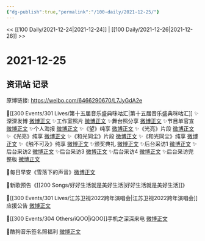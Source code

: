 ```yaml
---
{"dg-publish":true,"permalink":"/100-daily/2021-12-25/"}
---
```



<< [[100 Daily/2021-12-24\|2021-12-24]] | [[100 Daily/2021-12-26\|2021-12-26]] >>

# 2021-12-25

## 资讯站 记录

原博链接: https://weibo.com/6466290670/L7JyGdA2e

🌟[[300 Events/301 Lives/第十五届音乐盛典咪咕汇\|第十五届音乐盛典咪咕汇]]
✨深深发博 [微博正文](https://m.weibo.cn/6466290670/4718406362992419)
✨工作室照片 [微博正文](https://m.weibo.cn/6466290670/4718410103265109)
✨舞台照分享 [微博正文](https://m.weibo.cn/6466290670/4718414264537755)
✨节目单官宣 [微博正文](https://m.weibo.cn/6466290670/4718240092392861)
✨个人海报 [微博正文](https://m.weibo.cn/6466290670/4718258298553156)
✨《望》纯享 [微博正文](https://m.weibo.cn/6466290670/4718403220409175)
✨《光亮》片段 [微博正文](https://m.weibo.cn/6466290670/4718394362037086)
✨《光亮》纯享 [微博正文](https://m.weibo.cn/6466290670/4718404081292416)
✨《和光同尘》片段 [微博正文](https://m.weibo.cn/6466290670/4718394094387909)
✨《和光同尘》纯享 [微博正文](https://m.weibo.cn/6466290670/4718401882691371)
✨《触不可及》纯享 [微博正文](https://m.weibo.cn/6466290670/4718408614022541)
✨颁奖典礼 [微博正文](https://m.weibo.cn/6466290670/4718409054426265)
✨后台采访1 [微博正文](https://m.weibo.cn/6466290670/4718409671511229)
✨后台采访2 [微博正文](https://m.weibo.cn/6466290670/4718413601575731)
✨后台采访3 [微博正文](https://m.weibo.cn/6466290670/4718413836453511)
✨后台采访4 [微博正文](https://m.weibo.cn/6466290670/4718414097025871)
✨后台采访完整版 [微博正文](https://m.weibo.cn/6466290670/4718434111981256)

🌟每日早安《雪落下的声音》[微博正文](https://m.weibo.cn/6466290670/4718210273773195)

🌟新歌预告《[[200 Songs/好好生活就是美好生活\|好好生活就是美好生活]]》[](https://m.weibo.cn/6466290670/4718427966542628)

🌟[[300 Events/301 Lives/江苏卫视2022跨年演唱会\|江苏卫视2022跨年演唱会]]应援公告 [微博正文](https://m.weibo.cn/6466290670/4718355423167836)

🌟[[300 Events/304 Others/iQOO\|iQOO]]手机之深深来电 [微博正文](https://m.weibo.cn/6466290670/4718265320605470)

🌟酷狗音乐签名照福利 [微博正文](https://m.weibo.cn/6466290670/4718264439539917)
